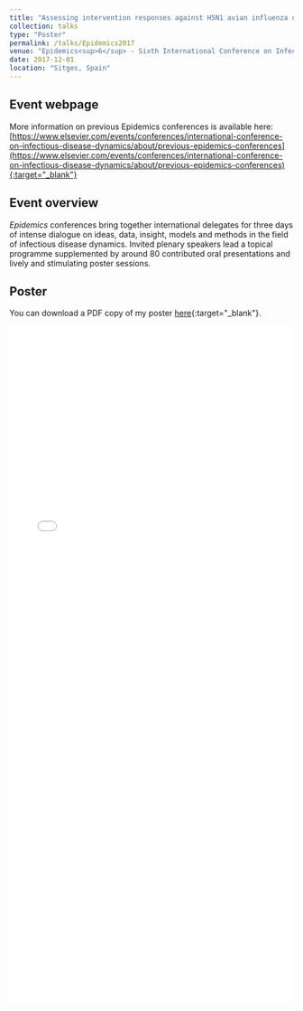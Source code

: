 ```yaml
---
title: "Assessing intervention responses against H5N1 avian influenza outbreaks in Bangladesh"
collection: talks
type: "Poster"
permalink: /talks/Epidemics2017
venue: "Epidemics<sup>6</sup> - Sixth International Conference on Infectious Disease"
date: 2017-12-01
location: "Sitges, Spain"
---
```


## Event webpage

More information on previous Epidemics conferences is available here: [https://www.elsevier.com/events/conferences/international-conference-on-infectious-disease-dynamics/about/previous-epidemics-conferences](https://www.elsevier.com/events/conferences/international-conference-on-infectious-disease-dynamics/about/previous-epidemics-conferences){:target="_blank"}

## Event overview

*Epidemics* conferences bring together international delegates for three days of intense dialogue on ideas, data, insight, models and methods in the field of infectious disease dynamics. Invited plenary speakers lead a topical programme supplemented by around 80 contributed oral presentations and lively and stimulating poster sessions.

## Poster
You can download a PDF copy of my poster [here](/files/Posters/EdHill_Epidemics2017Poster.pdf){:target="_blank"}.
<iframe src="/files/Posters/EdHill_Epidemics2017Poster.pdf" width="100%" height="1200" frameborder="no" border="0" marginwidth="0" marginheight="0"></iframe>
